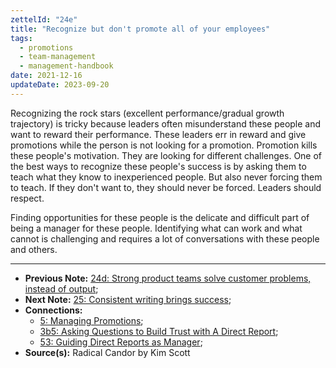 ```yaml
---
zettelId: "24e"
title: "Recognize but don't promote all of your employees"
tags:
  - promotions
  - team-management
  - management-handbook
date: 2021-12-16
updateDate: 2023-09-20
---
```


Recognizing the rock stars (excellent performance/gradual growth trajectory) is tricky because leaders often misunderstand these people and want to reward their performance. These leaders err in reward and give promotions while the person is not looking for a promotion. Promotion kills these people's motivation. They are looking for different challenges. One of the best ways to recognize these people's success is by asking them to teach what they know to inexperienced people. But also never forcing them to teach. If they don't want to, they should never be forced. Leaders should respect.

Finding opportunities for these people is the delicate and difficult part of being a manager for these people. Identifying what can work and what cannot is challenging and requires a lot of conversations with these people and others.

---

- **Previous Note:** [24d: Strong product teams solve customer problems, instead of output](/notes/24d/);
- **Next Note:** [25: Consistent writing brings success](/notes/25/);
- **Connections:**
  - [5: Managing Promotions](/notes/5/);
  - [3b5: Asking Questions to Build Trust with A Direct Report](/notes/3b5/);
  - [53: Guiding Direct Reports as Manager](/notes/53/);
- **Source(s):** Radical Candor by Kim Scott

